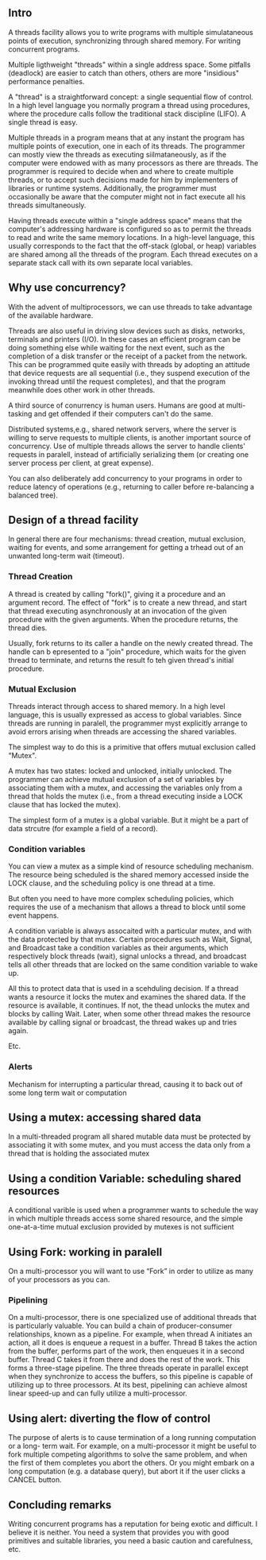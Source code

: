 ## Intro
A threads facility allows you to write programs with multiple simulataneous points of execution, synchronizing through shared memory. For writing concurrent programs.

Multiple ligthweight "threads" within a single address space. Some pitfalls (deadlock) are easier to catch than others, others are more "insidious" performance penalties.

A "thread" is a straightforward concept: a single sequential flow of control. In a high level language you normally program a thread using procedures, where the procedure calls follow the traditional stack discipline (LIFO). A single thread is easy.

Multiple threads in a program means that at any instant the program has multiple points of execution, one in each of its threads. The programmer can mostly view the threads as executing siilmataneously, as if the computer were endowed with as many processors as there are threads. The programmer is required to decide when and where to create multiple threads, or to accept such decisions made for him by implementers of libraries or runtime systems. Additionally, the programmer must occasionally be aware that the computer might not in fact execute all his threads simultaneously.

Having threads execute within a "single address space" means that the computer's addressing hardware is configured so as to permit the threads to read and write the same memory locations. In a high-level language, this usually corresponds to the fact that the off-stack (global, or heap) variables are shared among all the threads of the program. Each thread executes on a separate stack call with its own separate local variables.

## Why use concurrency?
With the advent of multiprocessors, we can use threads to take advantage of the available hardware.

Threads are also useful in driving slow devices such as disks, networks, terminals and printers (I/O). In these cases an efficient program can be doing something else while waiting for the next event, such as the completion of a disk transfer or the receipt of a packet from the network. This can be programmed quite easily with threads by adopting an attitude that device requests are all sequential (i.e., they suspend execution of the invoking thread until the request completes), and that the program meanwhile does other work in other threads.

A third source of conurrency is human users. Humans are good at multi-tasking and get offended if their computers can't do the same.

Distributed systems,e.g., shared network servers, where the server is willing to serve requests to multiple clients, is another important source of concurrency. Use of multiple threads allows the server to handle clients' requests in paralell, instead of artificially serializing them (or creating one server process per client, at great expense).

You can also deliberately add concurrency to your programs in order to reduce latency of operations (e.g., returning to caller before re-balancing a balanced tree).

## Design of a thread facility
In general there are four mechanisms: thread creation, mutual exclusion, waiting for events, and some arrangement for getting a trhead out of an unwanted long-term wait (timeout).

### Thread Creation
A thread is created by calling "fork()", giving it a procedure and an argument record. The effect of "fork" is to create a new thread, and start that thread executing asynchronously at an invocation of the given procedure with the given arguments. When the procedure returns, the thread dies.

Usually, fork returns to its caller a handle on the newly created thread. The handle can b epresented to a "join" procedure, which waits for the given thread to terminate, and returns the result fo teh given thread's initial procedure.

### Mutual Exclusion
Threads interact through access to shared memory. In a high level language, this is usually expressed as access to global variables. Since threads are running in paralell, the programmer myst explicitly arrange to avoid errors arising when threads are accessing the shared variables.

The simplest way to do this is a primitive that offers mutual exclusion called "Mutex".

A mutex has two states: locked and unlocked, initially unlocked. The programmer can achieve mutual exclusion of a set of variables by associating them with a mutex, and accessing the variables only from a thread that holds the mutex (i.e., from a thread executing inside a LOCK clause that has locked the mutex).

The simplest form of a mutex is a global variable. But it might be a part of data strcutre (for example a field of a record).

### Condition variables
You can view a mutex as a simple kind of resource scheduling mechanism. The resource being scheduled is the shared memory accessed inside the LOCK clause, and the scheduling policy is one thread at a time.

But often you need to have more complex scheduling policies, which requires the use of a mechanism that allows a thread to block until some event happens.

A condition variable is always assocaited with a particular mutex, and with the data protected by that mutex. Certain procedures such as Wait, Signal, and Broadcast take a condition variables as their arguments, which respectively block threads (wait), signal unlocks a thread, and broadcast tells all other threads that are locked on the same condition variable to wake up.

All this to protect data that is used in a scehduling decision. If a thread wants a resource it locks the mutex and examines the shared data. If the resource is available, it continues. If not, the thead unlocks the mutex and blocks by calling Wait. Later, when some other thread makes the resource available by calling signal or broadcast, the thread wakes up and tries again.

Etc.

### Alerts
Mechanism for interrupting a particular thread, causing it to back out of some long term wait or computation

## Using a mutex: accessing shared data
In a multi-threaded program all shared mutable data must be protected by associating it with some mutex, and you must access the data only from a thread that is holding the associated mutex

## Using a condition Variable: scheduling shared resources
A conditional varible is used when a programmer wants to schedule the way in which multiple threads access some shared resource, and the simple one-at-a-time mutual exclusion provided by mutexes is not sufficient

## Using Fork: working in paralell
On a multi-processor you will want to use “Fork” in order to utilize as many of your processors as you can.

### Pipelining

On a multi-processor, there is one specialized use of additional threads that is particularly valuable. You can build a chain of producer-consumer relationships, known as a pipeline. For example, when thread A initiates an action, all it does is enqueue a request in a buffer. Thread B takes the action from the buffer, performs part of the work, then enqueues it in a second buffer. Thread C takes it from there and does the rest of the work. This forms a three-stage pipeline. The three threads operate in parallel except when they synchronize to access the buffers, so this pipeline is capable of utilizing up to three processors. At its best, pipelining can achieve almost linear speed-up and can fully utilize a multi-processor.

## Using alert: diverting the flow of control
The purpose of alerts is to cause termination of a long running computation or a long- term wait. For example, on a multi-processor it might be useful to fork multiple competing algorithms to solve the same problem, and when the first of them completes you abort the others. Or you might embark on a long computation (e.g. a database query), but abort it if the user clicks a CANCEL button.

## Concluding remarks
Writing concurrent programs has a reputation for being exotic and difficult. I believe it is neither. You need a system that provides you with good primitives and suitable libraries, you need a basic caution and carefulness, etc.
